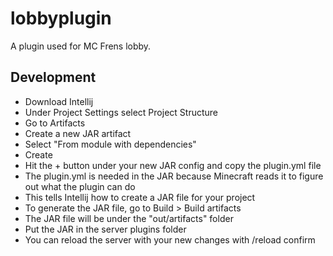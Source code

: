 # lobbyplugin

A plugin used for MC Frens lobby.

## Development
- Download Intellij
- Under Project Settings select Project Structure
- Go to Artifacts
- Create a new JAR artifact
- Select "From module with dependencies"
- Create
- Hit the + button under your new JAR config and copy the plugin.yml file 
- The plugin.yml is needed in the JAR because Minecraft reads it to figure out what the plugin can do
- This tells Intellij how to create a JAR file for your project
- To generate the JAR file, go to Build > Build artifacts
- The JAR file will be under the "out/artifacts" folder
- Put the JAR in the server plugins folder
- You can reload the server with your new changes with /reload confirm